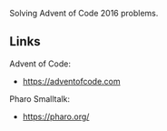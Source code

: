Solving Advent of Code 2016 problems.

## Links

Advent of Code:

- <https://adventofcode.com>

Pharo Smalltalk:

- <https://pharo.org/>
